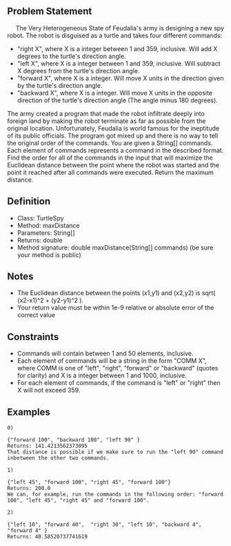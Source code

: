 ## Problem Statement
    
The Very Heterogeneous State of Feudalia's army is designing a new spy robot. The robot is disguised as a turtle and takes four different commands:

-	"right X", where X is a integer between 1 and 359, inclusive. Will add X degrees to the turtle's direction angle.
-	"left X", where X is a integer between 1 and 359, inclusive. Will subtract X degrees from the turtle's direction angle.
-	"forward X", where X is a integer. Will move X units in the direction given by the turtle's direction angle.
-	"backward X", where X is a integer. Will move X units in the opposite direction of the turtle's direction angle (The angle minus 180 degrees).

The army created a program that made the robot infiltrate deeply into foreign land by making the robot terminate as far as possible from the original location. Unfortunately, Feudalia is world famous for the ineptitude of its public officials. The program got mixed up and there is no way to tell the original order of the commands. You are given a String[] commands. Each element of commands represents a command in the described format. Find the order for all of the commands in the input that will maximize the Euclidean distance between the point where the robot was started and the point it reached after all commands were executed. Return the maximum distance.

## Definition

-	Class: TurtleSpy
-	Method: maxDistance
-	Parameters: String[]
-	Returns: double
-	Method signature: double maxDistance(String[] commands) (be sure your method is public)


## Notes

- The Euclidean distance between the points (x1,y1) and (x2,y2) is sqrt( (x2-x1)^2 + (y2-y1)^2 ).
- Your return value must be within 1e-9 relative or absolute error of the correct value

## Constraints

- Commands will contain between 1 and 50 elements, inclusive.
- Each element of commands will be a string in the form "COMM X", where COMM is one of "left", "right", "forward" or "backward" (quotes for clarity) and X is a integer between 1 and 1000, inclusive.
- For each element of commands, if the command is "left" or "right" then X will not exceed 359.

## Examples

```
0)

{"forward 100", "backward 100", "left 90" }
Returns: 141.4213562373095
That distance is possible if we make sure to run the "left 90" command inbetween the other two commands.

1)
    
{"left 45", "forward 100", "right 45", "forward 100"}
Returns: 200.0
We can, for example, run the commands in the following order: "forward 100", "left 45", "right 45" and "forward 100".

2)
    
{"left 10", "forward 40",  "right 30", "left 10", "backward 4", "forward 4" }
Returns: 40.58520737741619
```